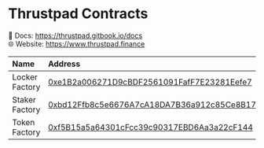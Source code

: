 # Thrustpad Contracts


📖 Docs: https://thrustpad.gitbook.io/docs  
🌐 Website: https://www.thrustpad.finance

| Name | Address |
| :------ | :------ |
| Locker Factory | [0xe1B2a006271D9cBDF2561091FafF7E23281Eefe7](https://opencampus-codex.blockscout.com/address/0xe1B2a006271D9cBDF2561091FafF7E23281Eefe7) |
| Staker Factory | [0xbd12Ffb8c5e6676A7cA18DA7B36a912c85Ce8B17](https://opencampus-codex.blockscout.com/address/0xbd12Ffb8c5e6676A7cA18DA7B36a912c85Ce8B17) |
| Token Factory | [0xf5B15a5a64301cFcc39c90317EBD6Aa3a22cF144](https://opencampus-codex.blockscout.com/address/0xf5B15a5a64301cFcc39c90317EBD6Aa3a22cF144) |